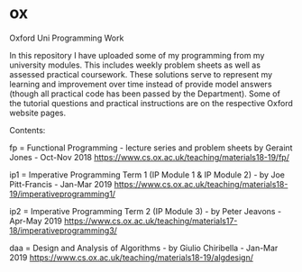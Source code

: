 # ox
Oxford Uni Programming Work

In this repository I have uploaded some of my programming from my university modules.
This includes weekly problem sheets as well as assessed practical coursework.
These solutions serve to represent my learning and improvement over time instead of provide model answers (though all practical code has been passed by the Department).
Some of the tutorial questions and practical instructions are on the respective Oxford website pages.

Contents:

fp = Functional Programming - lecture series and problem sheets by Geraint Jones - Oct-Nov 2018
https://www.cs.ox.ac.uk/teaching/materials18-19/fp/

ip1 = Imperative Programming Term 1 (IP Module 1 & IP Module 2) - by Joe Pitt-Francis - Jan-Mar 2019
https://www.cs.ox.ac.uk/teaching/materials18-19/imperativeprogramming1/

ip2 = Imperative Programming Term 2 (IP Module 3) - by Peter Jeavons - Apr-May 2019
https://www.cs.ox.ac.uk/teaching/materials17-18/imperativeprogramming3/

daa = Design and Analysis of Algorithms - by Giulio Chiribella - Jan-Mar 2019
https://www.cs.ox.ac.uk/teaching/materials18-19/algdesign/
